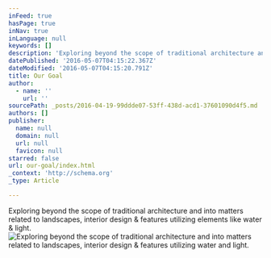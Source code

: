 ```yaml
---
inFeed: true
hasPage: true
inNav: true
inLanguage: null
keywords: []
description: 'Exploring beyond the scope of traditional architecture and into matters related to landscapes, interior design & features utilizing elements like water & light.'
datePublished: '2016-05-07T04:15:22.367Z'
dateModified: '2016-05-07T04:15:20.791Z'
title: Our Goal
author:
  - name: ''
    url: ''
sourcePath: _posts/2016-04-19-99ddde07-53ff-438d-acd1-37601090d4f5.md
authors: []
publisher:
  name: null
  domain: null
  url: null
  favicon: null
starred: false
url: our-goal/index.html
_context: 'http://schema.org'
_type: Article

---
```

Exploring beyond the scope of traditional architecture and into matters related to landscapes, interior design & features utilizing elements like water & light.
![Exploring beyond the scope of traditional architecture and into matters related to landscapes, interior design & features utilizing water and light.](https://the-grid-user-content.s3-us-west-2.amazonaws.com/84073723-fdf4-4794-b83b-560e2fa7a4de.jpg)